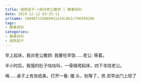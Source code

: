 ```yaml
---
title: 搞笑段子->我对老公撒娇 | 糗事百科
date: 2019-12-12 03:35:11
urlname: 19080f1260889d2a34c861c79656820b
tags: 
- 糗事百科
categories:
- 糗事百科
- 搞笑段子
---
```

早上起床，我对老公撒娇:   我要吃早饭……老公:     等着。

半小时后，我饿的肚子咕咕叫，一骨碌爬起床，四下寻找老公。

咦……桌子上有张纸条，打开一看:    猪.头，别等了，劳.资早出门上班了


